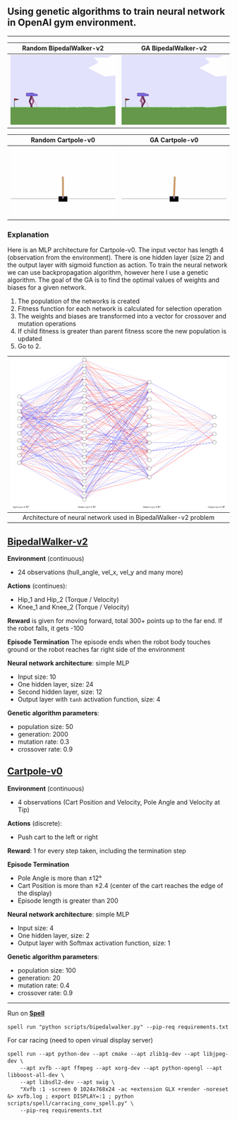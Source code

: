 ## Using genetic algorithms to train neural network in OpenAI gym environment. 
***

 | Random BipedalWalker-v2 | GA BipedalWalker-v2 | 
| ------------- |:-------------:|
| ![mlp_bipedal](docs/bipedalwalker/bipedalwalker_random.gif) | ![mlp_bipedal](docs/bipedalwalker/mlp_bipedalwalker.gif) |

 | Random Cartpole-v0 | GA Cartpole-v0 | 
| ------------- |:-------------:|
| ![cartpole-random](docs/cartpole/cartpole_random.gif) | ![cartpole-random](docs/cartpole/cartpole_nn.gif) | $1600 |


### Explanation

Here is an MLP architecture for Cartpole-v0. The input vector has length 4 (observation from the environment). 
There is one hidden layer (size 2) and the output layer with sigmoid function as action. 
To train the neural network we can use backpropagation algorithm, however here I use a genetic algorithm. 
The goal of the GA is to find the optimal values of weights and biases for a given network. 

1. The population of the networks is created
2. Fitness function for each network is calculated for selection operation
3. The weights and biases are transformed into a vector for crossover and mutation operations
4. If child fitness is greater than parent fitness score the new population is updated
5. Go to 2.

| ![mlp-cartpole](docs/bipedalwalker/mlp.png) |
|:---:| 
| Architecture of neural network used in BipedalWalker-v2 problem |

## [BipedalWalker-v2](https://github.com/openai/gym/wiki/BipedalWalker-v2)

**Environment** (continuous)
 - 24 observations (hull_angle, vel_x, vel_y and many more)

**Actions** (continues):
 - Hip_1 and Hip_2 (Torque / Velocity)
 - Knee_1 and Knee_2 (Torque / Velocity)
 
**Reward** is given for moving forward, total 300+ points up to the far end. 
If the robot falls, it gets -100

**Episode Termination**
The episode ends when the robot body touches ground or the robot reaches far right side of the environment

**Neural network architecture**: simple MLP
 - Input size: 10
 - One hidden layer, size: 24
 - Second hidden layer, size: 12
 - Output layer with `tanh` activation function, size: 4
 
**Genetic algorithm parameters**:
 - population size: 50
 - generation: 2000
 - mutation rate: 0.3
 - crossover rate: 0.9


## [Cartpole-v0](https://github.com/openai/gym/wiki/CartPole-v0)

**Environment** (continuous)
 - 4 observations (Cart Position and Velocity, Pole Angle and Velocity at Tip)

**Actions** (discrete):
 - Push cart to the left or right

**Reward**: 1 for every step taken, including the termination step

**Episode Termination**
 - Pole Angle is more than ±12°
 - Cart Position is more than ±2.4 (center of the cart reaches the edge of the display)
 - Episode length is greater than 200

**Neural network architecture**: simple MLP
 - Input size: 4
 - One hidden layer, size: 2
 - Output layer with Softmax activation function, size: 1
 
**Genetic algorithm parameters**:
 - population size: 100
 - generation: 20
 - mutation rate: 0.4
 - crossover rate: 0.9
 
***

Run on [**Spell**](https://web.spell.run/robjan/)
```shell script
spell run "python scripts/bipedalwalker.py" --pip-req requirements.txt
```
For car racing (need to open virual display server)
```shell script
spell run --apt python-dev --apt cmake --apt zlib1g-dev --apt libjpeg-dev \
	--apt xvfb --apt ffmpeg --apt xorg-dev --apt python-opengl --apt libboost-all-dev \
	--apt libsdl2-dev --apt swig \ 
	"Xvfb :1 -screen 0 1024x768x24 -ac +extension GLX +render -noreset &> xvfb.log ; export DISPLAY=:1 ; python scripts/spell/carracing_conv_spell.py" \ 
	--pip-req requirements.txt
```
